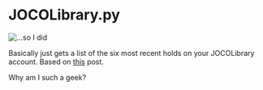 # JOCOLibrary.py

![...so I did](https://i.imgur.com/woqR2Pt.png)

Basically just gets a list of the six most recent holds on your JOCOLibrary account. Based on [this](https://pybit.es/requests-session.html) post.

Why am I such a geek?
